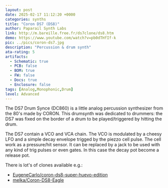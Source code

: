```yaml
---
layout: post
date: 2025-02-17 11:12:20 +0000
categories: synths
title: "Coron DS7 (DS8)"
author: Paparail Synth Labs
link: http://m.bareille.free.fr/ds7clone/ds8.htm
demo: https://www.youtube.com/watch?v=pb0dTHfIf-k
pic: ../pics/coron-ds7.jpg
description: "Percussion & drum synth"
ata-rating: 5
artifacts:
  - Schematic: true
  - PCB: false
  - BOM: true
  - FW: false
  - Docs: true
  - Enclosure: false
tags: [Analog,Monophonic,Drum]
level: Advanced
---
```


The DS7 Drum Synce (DC860) is a little analog percussion synthesizer from the 80's made by CORON. This drumsynth was dedicated to drummers: the DS7 was fixed on the border of a drum to be played/triggered by hitting the drum.

The DS7 contain a VCO and VCA chain. The VCO is modulated by a cheesy LFO and a simple decay envelope trigged by the piezzo cell pulse. The cell work as a pressure/hit sensor. It can be replaced by a jack to be used with any kind of trig pulses or even gates. In this case the decay pot become a release pot.

There is lot's of clones available e.g.:
- [EugeneCarlo/coron-ds8-super-huevo-edition](https://github.com/EugeneCarlo/coron-ds8-super-huevo-edition/)
- [melka/Coron-DS8-Eagle](https://github.com/melka/Coron-DS8-Eagle)